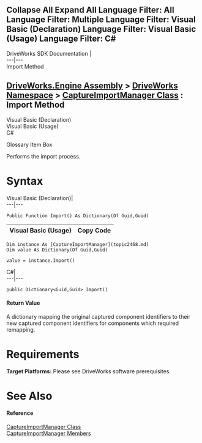 Collapse All Expand All Language Filter: All  Language Filter: Multiple  Language Filter: Visual Basic (Declaration) Language Filter: Visual Basic (Usage) Language Filter: C#  
---  
DriveWorks SDK Documentation  |   
---|---  
Import Method   
  
[DriveWorks.Engine Assembly](topic2156.md) > [DriveWorks Namespace](topic2159.md) > [CaptureImportManager Class](topic2468.md) : Import Method  
---  
  
Visual Basic (Declaration)    
Visual Basic (Usage)    
C# 

Glossary Item Box

Performs the import process. 

# Syntax

Visual Basic (Declaration)|   
---|---  
      
    
    Public Function Import() As Dictionary(Of Guid,Guid)  
  
Visual Basic (Usage)| Copy Code  
---|---  
      
    
    Dim instance As [CaptureImportManager](topic2468.md)
    Dim value As Dictionary(Of Guid,Guid)
     
    value = instance.Import()  
  
C#|   
---|---  
      
    
    public Dictionary<Guid,Guid> Import()  
  
#### Return Value

A dictionary mapping the original captured component identifiers to their new captured component identifiers for components which required remapping.

# Requirements

**Target Platforms:** Please see DriveWorks software prerequisites.

# See Also

#### Reference

[CaptureImportManager Class](topic2468.md)   
[CaptureImportManager Members](topic2469.md)


